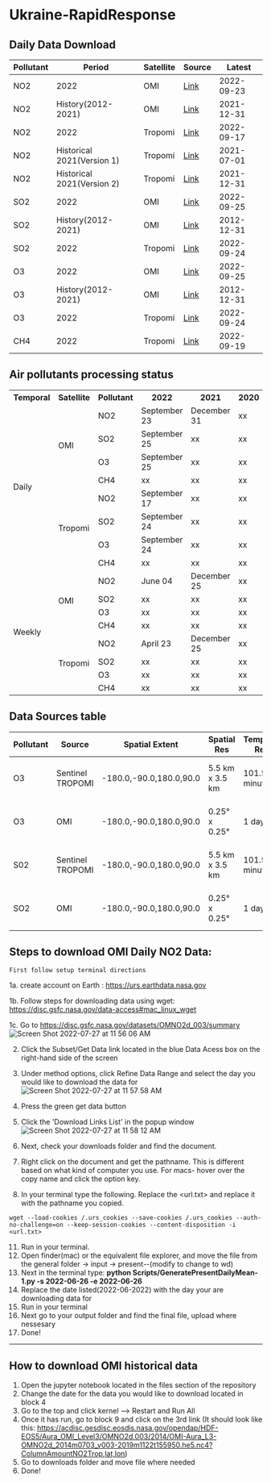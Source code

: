 # Ukraine-RapidResponse


## Daily Data Download

|Pollutant|Period| Satellite |Source | Latest |
|--------|-----|----|----- | ----------- |
| NO2 |2022 | OMI | [Link](https://disc.gsfc.nasa.gov/datasets/OMNO2d_003/summary) |2022-09-23|
| NO2 |History(2012-2021)| OMI | [Link](https://disc.gsfc.nasa.gov/datasets/OMNO2d_003/summary) |2021-12-31|
| NO2 |2022 | Tropomi | [Link](https://disc.gsfc.nasa.gov/datasets/S5P_L2__NO2____HiR_2/summary?keywords=S5P_L2__NO2) |2022-09-17|
| NO2 |Historical 2021(Version 1)| Tropomi| [Link](https://disc.gsfc.nasa.gov/datasets/S5P_L2__NO2____HiR_1/summary?keywords=S5P_L2__NO2____HiR)|2021-07-01|
| NO2 | Historical 2021(Version 2)| Tropomi| [Link](https://disc.gsfc.nasa.gov/datasets/S5P_L2__NO2____HiR_2/summary?keywords=S5P_L2__NO2____HiR)|2021-12-31|  
| SO2 |2022 | OMI | [Link](https://disc.gsfc.nasa.gov/datasets/OMSO2G_003/summary?keywords=Sulphur%20Dioxide) | 2022-09-25|
| SO2 | History(2012-2021) | OMI | [Link](https://disc.gsfc.nasa.gov/datasets/OMSO2G_003/summary?keywords=Sulphur%20Dioxide) | 2012-12-31 |  
| SO2 |2022| Tropomi | [Link](https://disc.gsfc.nasa.gov/datasets/S5P_L2__SO2____HiR_2/summary?keywords=SO2%20sentinel) | 2022-09-24|
| O3 |2022| OMI|  [Link](https://disc.gsfc.nasa.gov/datasets/OMTO3G_003/summary?keywords=aura) |2022-09-25|
| O3 | History(2012-2021) | OMI | [Link](https://disc.gsfc.nasa.gov/datasets/OMTO3G_003/summary?keywords=aura) | 2012-12-31 |  
| O3 |2022| Tropomi | [Link](https://disc.gsfc.nasa.gov/datasets/S5P_L2__O3_TOT_HiR_2/summary?keywords=S5P_L2__O3) | 2022-09-24|
| CH4 |2022| Tropomi | [Link](https://disc.gsfc.nasa.gov/datasets/S5P_L2__CH4____HiR_2/summary?keywords=S5p%20ch4) |2022-09-19|

## Air pollutants processing status

<table>
  <tr>
    <th>Temporal</th>
    <th>Satellite</th>
    <th>Pollutant</th>
    <th>2022</th>
    <th>2021</th>
    <th>2020</th>
    <th>2019</th>
    <th>2018</th>
    <th>2017</th>
    <th>2016</th>
	  <th>2015</th>
	  <th>2014</th>
	  <th>2013</th>
	  <th>2012</th>
  </tr>
  <tr>
    <td rowspan="8">Daily</td>
     <td rowspan="4">OMI</td>
     <td>NO2</td>
     <td>September 23</td>
     <td>December 31</td>
     <td>xx</td>
     <td>xx</td>
     <td>xx</td>
	  <td>xx</td>
	   <td>xx</td>
	   <td>xx</td>
	   <td>xx</td>
	   <td>xx</td>
	   <td>xx</td>
	  
  </tr>
  <tr>
  	<td>SO2</td>
    <td>September 25</td>
    <td>xx</td>
    <td>xx</td>
    <td>xx</td>
    <td>xx</td>
	   <td>xx</td>
	   <td>xx</td>
	   <td>xx</td>
	   <td>xx</td>
	   <td>xx</td>
	   <td>xx</td>
  </tr>
    <tr>
  	<td>O3</td>
    <td>September 25</td>
    <td>xx</td>
    <td>xx</td>
    <td>xx</td>
    <td>xx</td>
	     <td>xx</td>
	     <td>xx</td>
	     <td>xx</td>
	     <td>xx</td>
	     <td>xx</td>
	     <td>xx</td>
  </tr>
    <tr>
  	<td>CH4</td>
    <td>xx</td>
    <td>xx</td>
    <td>xx</td>
    <td>xx</td>
    <td>xx</td>
	     <td>xx</td>
	     <td>xx</td>
	     <td>xx</td>
	     <td>xx</td>
	     <td>xx</td>
	     <td>xx</td>
  </tr>
  <tr>
    <td rowspan="4">Tropomi</td>
    <td>NO2</td>
    <td>September 17</td>
    <td>xx</td>
    <td>xx</td>
    <td>xx</td>
    <td>xx</td>
	   <td>xx</td>
	   <td>xx</td>
	   <td>xx</td>
	   <td>xx</td>
	   <td>xx</td>
	   <td>xx</td>
  </tr>
  <tr>
  <td>SO2</td>
    <td>September 24</td>
    <td>xx</td>
    <td>xx</td>
    <td>xx</td>
    <td>xx</td>
	   <td>xx</td>
	   <td>xx</td>
	   <td>xx</td>
	   <td>xx</td>
	   <td>xx</td>
	   <td>xx</td>
  </tr>
    <tr>
  	<td>O3</td>
    <td>September 24</td>
    <td>xx</td>
    <td>xx</td>
    <td>xx</td>
    <td>xx</td>
	     <td>xx</td>
	     <td>xx</td>
	     <td>xx</td>
	     <td>xx</td>
	     <td>xx</td>
	     <td>xx</td>
  </tr>
    <tr>
  	<td>CH4</td>
    <td>xx</td>
    <td>xx</td>
    <td>xx</td>
    <td>xx</td>
    <td>xx</td>
	     <td>xx</td>
	     <td>xx</td>
	     <td>xx</td>
	     <td>xx</td>
	     <td>xx</td>
	     <td>xx</td>
  </tr>
  
  <tr>
    <td rowspan="8">Weekly</td>
     <td rowspan="4">OMI</td>
     <td>NO2</td>
     <td>June 04</td>
     <td>December 25</td>
     <td>xx</td>
     <td>xx</td>
     <td>xx</td>
	   <td>xx</td>
	   <td>xx</td>
	   <td>xx</td>
	   <td>xx</td>
	   <td>xx</td>
	   <td>xx</td>
  </tr>
  <tr>
    <td>SO2</td>
    <td>xx</td>
    <td>xx</td>
    <td>xx</td>
    <td>xx</td>
    <td>xx</td>
	   <td>xx</td>
	   <td>xx</td>
	   <td>xx</td>
	   <td>xx</td>
	   <td>xx</td>
	   <td>xx</td>
  </tr>
    <tr>
  	<td>O3</td>
    <td>xx</td>
    <td>xx</td>
    <td>xx</td>
    <td>xx</td>
    <td>xx</td>
	     <td>xx</td>
	     <td>xx</td>
	     <td>xx</td>
	     <td>xx</td>
	     <td>xx</td>
	     <td>xx</td>
  </tr>
    <tr>
  	<td>CH4</td>
    <td>xx</td>
    <td>xx</td>
    <td>xx</td>
    <td>xx</td>
    <td>xx</td>
	     <td>xx</td>
	     <td>xx</td>
	     <td>xx</td>
	     <td>xx</td>
	     <td>xx</td>
	     <td>xx</td>
  </tr>
  <tr>
    <td rowspan="4">Tropomi</td>
    <td>NO2</td>
    <td>April 23</td>
    <td>December 25</td>
    <td>xx</td>
    <td>xx</td>
    <td>xx</td>
	   <td>xx</td>
	   <td>xx</td>
	   <td>xx</td>
	   <td>xx</td>
	   <td>xx</td>
	   <td>xx</td>
  </tr>
  <tr>
  	<td>SO2</td>
    <td>xx</td>
    <td>xx</td>
    <td>xx</td>
    <td>xx</td>
    <td>xx</td>
	   <td>xx</td>
	   <td>xx</td>
	   <td>xx</td>
	   <td>xx</td>
	   <td>xx</td>
	   <td>xx</td>
  </tr>
    <tr>
  	<td>O3</td>
    <td>xx</td>
    <td>xx</td>
    <td>xx</td>
    <td>xx</td>
    <td>xx</td>
	     <td>xx</td>
	     <td>xx</td>
	     <td>xx</td>
	     <td>xx</td>
	     <td>xx</td>
	     <td>xx</td>
  </tr>
    <tr>
    <td>CH4</td>
    <td>xx</td>
    <td>xx</td>
    <td>xx</td>
    <td>xx</td>
    <td>xx</td>
	     <td>xx</td>
	     <td>xx</td>
	     <td>xx</td>
	     <td>xx</td>
	     <td>xx</td>
	     <td>xx</td>
  </tr>
</table>

## Data Sources table
|Pollutant|Source|Spatial Extent|Spatial Res|Temporal Res|Temporal Extent|Short Name | Level | Link|
|--------|-----|----|----|-----|-----|-----|-----|----------- |
|O3|Sentinel TROPOMI|-180.0,-90.0,180.0,90.0|5.5 km x 3.5 km|101.5 minutes|2020-07-13 to 2022-08-07|S5P_L2__O3_TOT_HiR|L2|https://www.google.com/url?q=https://disc.gsfc.nasa.gov/datasets/S5P_L2__O3_TOT_HiR_2/summary?keywords%3DS5P_L2__O3&sa=D&source=editors&ust=1660156936974980&usg=AOvVaw041YZ-sLdoQ5-vjzRf062U|
|O3|OMI|-180.0,-90.0,180.0,90.0|0.25° x 0.25°|1 day|2004-10-01 to  2022-08-09|OMTO3G|L2|https://www.google.com/url?q=https://disc.gsfc.nasa.gov/datasets/OMTO3G_003/summary?keywords%3Daura&sa=D&source=editors&ust=1660156936983179&usg=AOvVaw1YyRv1zWv_l9QetRViXhN0|
|S02|Sentinel TROPOMI|-180.0,-90.0,180.0,90.0|5.5 km x 3.5 km|101.5 minutes|2020-07-13 to 2022-08-07|S5P_L2__SO2____HiR|L2|https://www.google.com/url?q=https://disc.gsfc.nasa.gov/datasets/S5P_L2__SO2____HiR_2/summary?keywords%3DSO2%2520sentinal&sa=D&source=editors&ust=1660156936978300&usg=AOvVaw0bx_6r_pUIZwVr5YLR84KB|
|SO2|OMI|-180.0,-90.0,180.0,90.0|0.25° x 0.25°|1 day|2004-10-01 to  2022-08-09|OMSO2G|L2|https://www.google.com/url?q=https://disc.gsfc.nasa.gov/datasets/OMSO2G_003/summary?keywords%3DSulphur%2520Dioxide&sa=D&source=editors&ust=1660156936980670&usg=AOvVaw08rjswE4UVcV8g6i3pGM6h|

## Steps to download OMI Daily NO2 Data:
    First follow setup terminal directions
    
1a. create account on Earth :
    https://urs.earthdata.nasa.gov
    
1b. Follow steps for downloading data using wget:
    https://disc.gsfc.nasa.gov/data-access#mac_linux_wget

1c. Go to https://disc.gsfc.nasa.gov/datasets/OMNO2d_003/summary
![Screen Shot 2022-07-27 at 11 56 06 AM](https://user-images.githubusercontent.com/47231057/181294364-b693f174-2d5a-47b0-a98e-691182c765f5.png)


2. Click the Subset/Get Data link located in the blue Data Acess box on the right-hand side of the screen


4. Under method options, click Refine Data Range and select the day you would like to download the data for
![Screen Shot 2022-07-27 at 11 57 58 AM](https://user-images.githubusercontent.com/47231057/181294513-45e0b717-0126-4d4f-806b-e3cfb5933b70.png)


6. Press the green get data button
7. Click the 'Download Links List' in the popup window
![Screen Shot 2022-07-27 at 11 58 12 AM](https://user-images.githubusercontent.com/47231057/181294473-ec0f4e3a-9596-4f93-b601-0165d453eee7.png)



8. Next, check your downloads folder and find the document.
9. Right click on the document and get the pathname. This is different based on what kind of computer you use. For macs- hover over the copy name and click the option key. 
10. In your terminal type the following. Replace the <url.txt> and replace it with the pathname you copied.

```wget --load-cookies /.urs_cookies --save-cookies /.urs_cookies --auth-no-challenge=on --keep-session-cookies --content-disposition -i <url.txt>```

11. Run in your terminal. 
12. Open finder(mac) or the equivalent file explorer, and move the file from the general folder -> input -> present--(modify to change to wd)
13. Next in the terminal type: **python Scripts/GeneratePresentDailyMean-1.py -s 2022-06-26 -e 2022-06-26**
14. Replace the date listed(2022-06-2022) with the day your are downloading data for
15. Run in your terminal
16. Next go to your output folder and find the final file, upload where nessesary
17. Done!

--------------------------------------


## How to download OMI historical data
1. Open the jupyter notebook located in the files section of the repository
2. Change the date for the data you would like to download located in block 4
3. Go to the top and click kernel --> Restart and Run All
4. Once it has run, go to block 9 and click on the 3rd link (It should look like this:  https://acdisc.gesdisc.eosdis.nasa.gov/opendap/HDF-EOS5/Aura_OMI_Level3/OMNO2d.003/2014/OMI-Aura_L3-OMNO2d_2014m0703_v003-2019m1122t155950.he5.nc4?ColumnAmountNO2Trop,lat,lon)
5. Go to downloads folder and move file where needed
6. Done!
